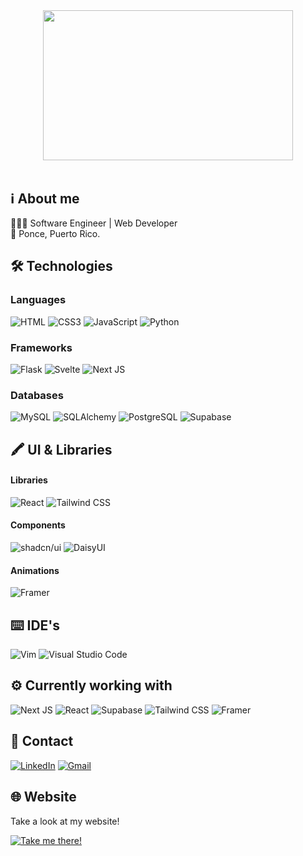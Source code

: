 #
<br>
<!-- Gif -->
<div align="center" >
  <img width=400px height=240px src="https://media1.giphy.com/media/QXwtfadqo7wbfmT46H/giphy.gif?cid=ecf05e47563p2y2fzkwmawhh7iso08jnptw9xbw4arroc8o3&ep=v1_gifs_related&rid=giphy.gif&ct=g"/>
</div>
<br>

<!-- About me -->
## :information_source: About me
👨🏻‍💻 Software Engineer | Web Developer  
:round_pushpin: Ponce, Puerto Rico.

<!-- Technologies -->
## :hammer_and_wrench: Technologies

<!-- Languages -->
### Languages
![HTML](https://img.shields.io/badge/html5-%23E34F26.svg?style=for-the-badge&color=222222&logo=html5&logoColor=lightred)
![CSS3](https://img.shields.io/badge/css3-%231572B6.svg?style=for-the-badge&color=222222&logo=css3&logoColor=blue)
![JavaScript](https://img.shields.io/static/v1?style=for-the-badge&message=JavaScript&color=222222&logo=JavaScript&logoColor=yellow&label=)
![Python](https://img.shields.io/badge/python-3670A0?style=for-the-badge&color=222222&logo=python&logoColor=blue)

<!-- Frameworks -->
### Frameworks
![Flask](https://img.shields.io/static/v1?style=for-the-badge&message=Flask&color=222222&logo=Flask&logoColor=FFFFFF&label=)
![Svelte](https://img.shields.io/static/v1?style=for-the-badge&message=Svelte&color=222222&logo=Svelte&logoColor=red&label=)
![Next JS](https://img.shields.io/badge/Next.js-black?style=for-the-badge&color=222222&logo=next.js&logoColor=white)

<!-- Databases -->
### Databases
![MySQL](https://img.shields.io/static/v1?style=for-the-badge&message=MySQL&color=222222&logo=MySQL&logoColor=white&label=)
![SQLAlchemy](https://img.shields.io/static/v1?style=for-the-badge&message=SQLAlchemy&color=222222&logo=SQLAlchemy&logoColor=white&label=)
![PostgreSQL](https://img.shields.io/static/v1?style=for-the-badge&message=PostgreSQL&color=222222&logo=PostgreSQL&logoColor=blue&label=)
![Supabase](https://img.shields.io/static/v1?style=for-the-badge&message=Supabase&color=222222&logo=Supabase&logoColor=3FCF8E&label=)

<!-- UI & Libraries -->
## :crayon: UI & Libraries

<!-- Libraries -->
#### Libraries
![React](https://img.shields.io/badge/react-%2320232a.svg?style=for-the-badge&color=222222&logo=react&logoColor=%2361DAF)
![Tailwind CSS](https://img.shields.io/static/v1?style=for-the-badge&message=Tailwind+CSS&color=222222&logo=Tailwind+CSS&logoColor=06B6D4&label=)

<!-- Components -->
#### Components

![shadcn/ui](https://img.shields.io/static/v1?style=for-the-badge&message=shadcn%2Fui&color=222222&logo=shadcn%2Fui&logoColor=white&label=)
![DaisyUI](https://img.shields.io/static/v1?style=for-the-badge&message=DaisyUI&color=222222&logo=DaisyUI&logoColor=white&label=)

<!-- Animations -->
#### Animations

![Framer](https://img.shields.io/static/v1?style=for-the-badge&message=Framer&color=222222&logo=Framer&logoColor=white&label=)

<!-- IDE's -->
## :keyboard: IDE's
![Vim](https://img.shields.io/badge/VIM-%2311AB00.svg?style=for-the-badge&color=222222&logo=vim&logoColor=white)
![Visual Studio Code](https://img.shields.io/badge/Visual%20Studio%20Code-0078d7.svg?style=for-the-badge&color=222222&logo=visual-studio-code&logoColor=white)

<!-- Currently working on -->
## :gear: Currently working with
![Next JS](https://img.shields.io/badge/Next.js-black?style=for-the-badge&color=222222&logo=next.js&logoColor=white)
![React](https://img.shields.io/badge/react-%2320232a.svg?style=for-the-badge&color=222222&logo=react&logoColor=%2361DAF)
![Supabase](https://img.shields.io/static/v1?style=for-the-badge&message=Supabase&color=222222&logo=Supabase&logoColor=3FCF8E&label=)
![Tailwind CSS](https://img.shields.io/static/v1?style=for-the-badge&message=Tailwind+CSS&color=222222&logo=Tailwind+CSS&logoColor=06B6D4&label=)
![Framer](https://img.shields.io/static/v1?style=for-the-badge&message=Framer&color=222222&logo=Framer&logoColor=white&label=)

<!-- Contact me -->
## :envelope_with_arrow: Contact
[![LinkedIn](https://img.shields.io/badge/linkedin-%230077B5.svg?style=for-the-badge&color=222222&logo=linkedin&logoColor=%230077B5)](https://www.linkedin.com/in/prodjohnper)
[![Gmail](https://img.shields.io/badge/Gmail-D14836?style=for-the-badge&color=222222&logo=gmail&logoColor=D14836)](mailto:prodjohnper@gmail.com)

<!-- Website -->

## :globe_with_meridians: Website

Take a look at my website!  
  
[![Take me there!](https://img.shields.io/badge/prodjohnper.com-dddddd?style=for-the-badge&color=222222&logoColor=%23000000)](https://prodjohnper.com/)

<!--  
      Jonathan Perez
      @prodjohnper
      prodjohnper@gmail.com
      prodjohnper.com
-->
